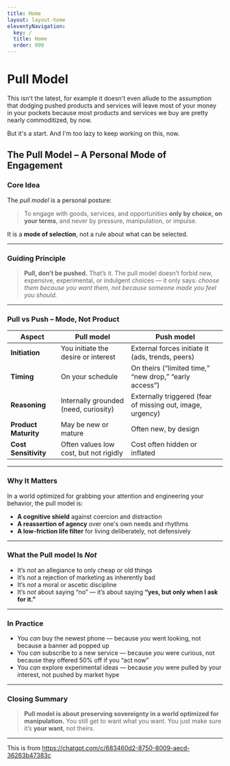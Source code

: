 ```yaml
---
title: Home
layout: layout-home
eleventyNavigation:
  key: /
  title: Home
  order: 999
---
```

# Pull Model

This isn't the latest, for example it doesn't even allude to the assumption that dodging pushed products and services will leave most of your money in your pockets because most products and services we buy are pretty nearly commoditized, by now.

But it's a start. And I'm too lazy to keep working on this, now.

## **The Pull Model – A Personal Mode of Engagement**

### **Core Idea**

The *pull model* is a personal posture:

> To engage with goods, services, and opportunities **only by choice, on your terms**, and never by pressure, manipulation, or impulse.

It is a **mode of selection**, not a rule about what can be selected.

---

### **Guiding Principle**

> **Pull, don’t be pushed.**
> That’s it. The pull model doesn’t forbid new, expensive, experimental, or indulgent choices — it only says: *choose them because you want them, not because someone made you feel you should.*

---

### **Pull vs Push – Mode, Not Product**

| Aspect               | Pull model                              | Push model                                                  |
| -------------------- | -------------------------------------- | ---------------------------------------------------------- |
| **Initiation**       | You initiate the desire or interest    | External forces initiate it (ads, trends, peers)           |
| **Timing**           | On your schedule                       | On theirs (“limited time,” “new drop,” “early access”)     |
| **Reasoning**        | Internally grounded (need, curiosity)  | Externally triggered (fear of missing out, image, urgency) |
| **Product Maturity** | May be new or mature                   | Often new, by design                                       |
| **Cost Sensitivity** | Often values low cost, but not rigidly | Cost often hidden or inflated                              |

---

### **Why It Matters**

In a world optimized for grabbing your attention and engineering your behavior, the pull model is:

* **A cognitive shield** against coercion and distraction
* **A reassertion of agency** over one's own needs and rhythms
* **A low-friction life filter** for living deliberately, not defensively

---

### **What the Pull model Is *Not***

* It’s *not* an allegiance to only cheap or old things
* It’s *not* a rejection of marketing as inherently bad
* It’s *not* a moral or ascetic discipline
* It’s *not* about saying “no” — it’s about saying **“yes, but only when I ask for it.”**

---

### **In Practice**

* You *can* buy the newest phone — because *you* went looking, not because a banner ad popped up
* You *can* subscribe to a new service — because *you* were curious, not because they offered 50% off if you “act now”
* You *can* explore experimental ideas — because *you* were pulled by your interest, not pushed by market hype

---

### **Closing Summary**

> **Pull model is about preserving sovereignty in a world optimized for manipulation.**
> You still get to want what you want. You just make sure it’s **your want**, not theirs.

---

This is from https://chatgpt.com/c/683460d2-8750-8009-aecd-36263b47383c